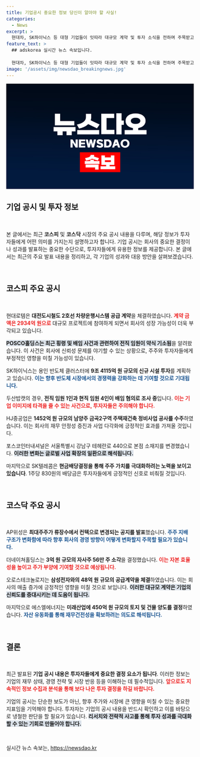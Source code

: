 ```yaml
---
title: 기업공시 중요한 정보 당신이 알아야 할 사실!
categories:
  - News
excerpt: >
  현대차, SK하이닉스 등 대형 기업들이 잇따라 대규모 계약 및 투자 소식을 전하며 주목받고 있습니다. 특히, 9조 원 규모의 반도체 클러스터 투자와 현대로템의 철도 시스템 공급 계약이 눈길을 끌고 있습니다.
feature_text: >
  ## adskorea 실시간 뉴스 속보입니다.

  현대차, SK하이닉스 등 대형 기업들이 잇따라 대규모 계약 및 투자 소식을 전하며 주목받고 있습니다. 특히, 9조 원 규모의 반도체 클러스터 투자와 현대로템의 철도 시스템 공급 계약이 눈길을 끌고 있습니다.
image: '/assets/img/newsdao_breakingnews.jpg'
---
```


<p><img src="/assets/img/newsdao_breakingnews.jpg" alt="adskorea 속보" /></p>

<h2 data-ke-size="size26">기업 공시 및 투자 정보</h2>

<p data-ke-size="size16">&nbsp;</p>

<p>본 글에서는 최근 <strong>코스피</strong> 및 <strong>코스닥</strong> 시장의 주요 공시 내용을 다루며, 해당 정보가 투자자들에게 어떤 의미를 가지는지 설명하고자 합니다. 기업 공시는 회사의 중요한 결정이나 성과를 발표하는 중요한 수단으로, 투자자들에게 유용한 정보를 제공합니다. 본 글에서는 최근의 주요 발표 내용을 정리하고, 각 기업의 성과와 대응 방안을 살펴보겠습니다.<p data-ke-size="size16">&nbsp;</p></p>

<h2 data-ke-size="size26">코스피 주요 공시</h2>

<p data-ke-size="size16">&nbsp;</p>

<p>현대로템은 <strong>대전도시철도 2호선 차량운행시스템 공급 계약</strong>을 체결하였습니다. <b><span style="color: #ee2323;">계약 금액은 2934억 원으로</span></b> 대규모 프로젝트에 참여하게 되면서 회사의 성장 가능성이 더욱 부각되고 있습니다.</p>

<p><b><span style="background-color: #21538527;">POSCO홀딩스는 최근 횡령 및 배임 사건과 관련하여 전직 임원이 약식 기소됨</span></b>을 알려왔습니다. 이 사건은 회사에 신뢰성 문제를 야기할 수 있는 상황으로, 주주와 투자자들에게 부정적인 영향을 미칠 가능성이 있습니다.</p>

<p>SK하이닉스는 용인 반도체 클러스터에 <strong>9조 4115억 원 규모의 신규 시설 투자</strong>를 계획하고 있습니다. <b><span style="color: #1a5490;">이는 향후 반도체 시장에서의 경쟁력을 강화하는 데 기여할 것으로 기대됩니다.</span></b></p>

<p>두산밥캣의 경우, <strong>전직 임원 1인과 현직 임원 4인이 배임 혐의로 조사 중</strong>입니다. <b><span style="color: #ee2323;">이는 기업 이미지에 타격을 줄 수 있는 사건으로, 투자자들은 주의해야 합니다.</span></b> </p>

<p>HJ중공업은 <strong>1452억 원 규모의 남양주 금곡2구역 주택재건축 정비사업 공사를 수주</strong>하였습니다. 이는 회사의 재무 안정성 증진과 사업 다각화에 긍정적인 효과를 가져올 것입니다.</p>

<p>포스코인터내셔널은 서울특별시 강남구 테헤란로 440으로 본점 소재지를 변경했습니다. <b><span style="background-color: #21538527;">이러한 변화는 글로벌 사업 확장의 일환으로 해석됩니다.</span></b> </p>

<p>마지막으로 SK텔레콤은 <strong>현금배당결정을 통해 주주 가치를 극대화하려는 노력을 보이고 있습니다</strong>. 1주당 830원의 배당금은 투자자들에게 긍정적인 신호로 비춰질 것입니다.</p>

<p data-ke-size="size16">&nbsp;</p>

<h2 data-ke-size="size26">코스닥 주요 공시</h2>

<p data-ke-size="size16">&nbsp;</p>

<p>AP위성은 <strong>최대주주가 류장수에서 컨텍으로 변경되는 공지를 발표</strong>했습니다. <b><span style="color: #1a5490;">주주 지배 구조가 변화함에 따라 향후 회사의 경영 방향이 어떻게 변화할지 주목할 필요가 있습니다.</span></b></p>

<p>더네이쳐홀딩스는 <strong>3억 원 규모의 자사주 56만 주 소각</strong>을 결정했습니다. <b><span style="color: #ee2323;">이는 자본 효율성을 높이고 주가 부양에 기여할 것으로 예상됩니다.</span></b> </p>

<p>오로스테크놀로지는 <strong>삼성전자와의 48억 원 규모의 공급계약을 체결</strong>하였습니다. 이는 회사의 매출 증가에 긍정적인 영향을 미칠 것으로 보입니다. <b><span style="background-color: #21538527;">이러한 대규모 계약은 기업의 신뢰도를 증대시키는 데 도움이 됩니다.</span></b></p>

<p>마지막으로 에스엘에너지는 <strong>미래산업에 450억 원 규모의 토지 및 건물 양도를 결정</strong>하였습니다. <b><span style="color: #1a5490;">자산 유동화를 통해 재무건전성을 확보하려는 의도로 해석됩니다.</span></b></p>

<p data-ke-size="size16">&nbsp;</p>

<h2 data-ke-size="size26">결론</h2>

<p data-ke-size="size16">&nbsp;</p>

<p>최근 발표된 <strong>기업 공시 내용은 투자자들에게 중요한 결정 요소가 됩니다</strong>. 이러한 정보는 기업의 재무 상태, 경영 전략 및 시장 반응 등을 이해하는 데 필수적입니다. <b><span style="color: #ee2323;">앞으로도 지속적인 정보 수집과 분석을 통해 보다 나은 투자 결정을 하길 바랍니다.</span></b> </p>

<p>기업의 공시는 단순한 보도가 아닌, 향후 주가와 시장에 큰 영향을 미칠 수 있는 중요한 지표임을 기억해야 합니다. 투자자는 기업의 공시 내용을 반드시 확인하고 이를 바탕으로 냉철한 판단을 할 필요가 있습니다. <b><span style="background-color: #21538527;">리서치와 전략적 사고를 통해 투자 성과를 극대화할 수 있는 기회로 만들어야 합니다.</span></b></p>

<p data-ke-size="size16">&nbsp;</p>
실시간 뉴스 속보는, <a href="https://newsdao.kr" rel="dofollow">https://newsdao.kr</a>


